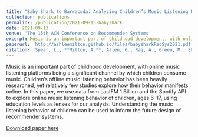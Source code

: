 ```yaml
---
title: "Baby Shark to Barracuda: Analyzing Children’s Music Listening Behavior"
collection: publications
permalink: /publication/2021-09-13-babyshark
date: 2021-09-13
venue: 'The 15th ACM Conference on Recommender Systems'
excerpt: Music is an important part of childhood development, with online music listening platforms being a significant channel by which children consume music. Children’s offline music listening behavior has been heavily researched, yet relatively few studies explore how their behavior manifests online...
paperurl: 'http://ashleemilton.github.io/files/babysharkRecSys2021.pdf'
citation: 'Spear, L., **Milton, A.**, Allen, G., Raj, A., Green, M., Ekstrand, M. D., & Pera, M. S. (2021). &quot;Baby Shark to Barracuda: Analyzing Children’s Music Listening Behavior &quot; <i>Proceedings of the 15th ACM Conference on Recommender Systems</i>.'
---
```

Music is an important part of childhood development, with online music listening platforms being a significant channel by which children consume music. Children’s offline music listening behavior has been heavily researched, yet relatively few studies explore how their behavior manifests online. In this paper, we use data from LastFM 1 Billion and the Spotify API to explore online music listening behavior of children, ages 6–17, using education levels as lenses for our analysis. Understanding the music listening behavior of children can be used to inform the future design of recommender systems.

[Download paper here](http://ashleemilton.github.io/files/babysharkRecSys2021.pdf)